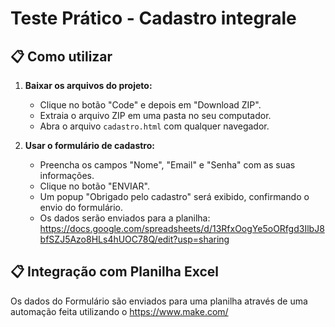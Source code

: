 # Teste Prático - Cadastro integrale
## 📋 Como utilizar

1.  **Baixar os arquivos do projeto:**
    *   Clique no botão "Code" e depois em "Download ZIP".
    *   Extraia o arquivo ZIP em uma pasta no seu computador.
    *   Abra o arquivo `cadastro.html` com qualquer navegador.

2.  **Usar o formulário de cadastro:**
    *   Preencha os campos "Nome", "Email" e "Senha" com as suas informações.
    *   Clique no botão "ENVIAR".
    *   Um popup "Obrigado pelo cadastro" será exibido, confirmando o envio do formulário.
    *   Os dados serão enviados para a planilha: https://docs.google.com/spreadsheets/d/13RfxOogYe5oORfgd3IlbJ8bfSZJ5Azo8HLs4hUOC78Q/edit?usp=sharing


## 📋 Integração com Planilha Excel

Os dados do Formulário são enviados para uma planilha através de uma automação feita utilizando o https://www.make.com/

